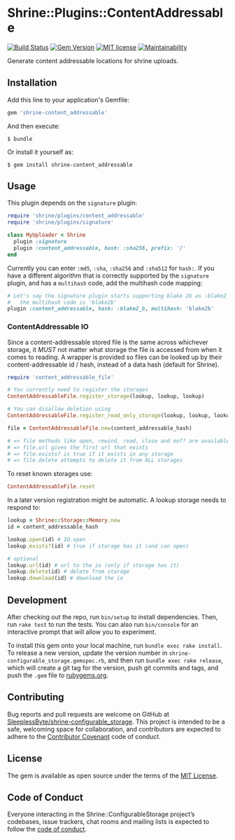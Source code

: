 # Shrine::Plugins::ContentAddressable
[![Build Status](https://travis-ci.com/SleeplessByte/shrine-content_addressable.svg?branch=master)](https://travis-ci.com/SleeplessByte/content_addressable)
[![Gem Version](https://badge.fury.io/rb/shrine-content_addressable.svg)](https://badge.fury.io/rb/shrine-content_addressable)
[![MIT license](http://img.shields.io/badge/license-MIT-brightgreen.svg)](http://opensource.org/licenses/MIT) 
[![Maintainability](https://api.codeclimate.com/v1/badges/b85f82e8889ad5546f82/maintainability)](https://codeclimate.com/github/SleeplessByte/resumable_job/maintainability)

Generate content addressable locations for shrine uploads.

## Installation

Add this line to your application's Gemfile:

```ruby
gem 'shrine-content_addressable'
```

And then execute:

    $ bundle

Or install it yourself as:

    $ gem install shrine-content_addressable

## Usage

This plugin depends on the `signature` plugin:

```Ruby
require 'shrine/plugins/content_addressable'
require 'shrine/plugins/signature'

class MyUploader < Shrine
  plugin :signature
  plugin :content_addressable, hash: :sha256, prefix: '/'
end
```

Currently you can enter `:md5`, `:sha`, `:sha256` and `:sha512` for `hash:`. If you have a different algorithm that is
correctly supported by the `signature` plugin, and has a `multihash` code, add the multihash code mapping:

```Ruby
# Let's say the signature plugin starts supporting blake 2b as :blake2_b,
#   the multihash code is 'blake2b'
plugin :content_addressable, hash: :blake2_b, multihash: 'blake2b'
```

### ContentAddressable IO
Since a content-addressable stored file is the same across whichever storage, it *MUST* not matter what storage the file
is accessed from when it comes to reading. A wrapper is provided so files can be looked up by their content-addressable
id / hash, instead of a data hash (default for Shrine).

```Ruby
require 'content_addressable_file'

# You currently need to register the storages
ContentAddressableFile.register_storage(lookup, lookup, lookup)

# You can disallow deletion using
ContentAddressableFile.register_read_only_storage(lookup, lookup, lookup) 

file = ContentAddressableFile.new(content_addressable_hash)

# => file methods like open, rewind, read, close and eof? are available
# => file.url gives the first url that exists
# => file.exists? is true if it exists in any storage
# => file.delete attempts to delete it from ALL storages 
```

To reset known storages use:
```Ruby
ContentAddressableFile.reset
```

In a later version registration might be automatic. A lookup storage needs to respond to:
```Ruby
lookup = Shrine::Storage::Memory.new
id = content_addressable_hash

lookup.open(id) # IO.open
lookup.exists?(id) # true if storage has it (and can open)

# optional
lookup.url(id) # url to the io (only if storage has it)
lookup.delete(id) # delete from storage
lookup.download(id) # download the io
```

## Development

After checking out the repo, run `bin/setup` to install dependencies. Then, run `rake test` to run the tests. You can
also run `bin/console` for an interactive prompt that will allow you to experiment.

To install this gem onto your local machine, run `bundle exec rake install`. To release a new version, update the
version number in `shrine-configurable_storage.gemspec.rb`, and then run `bundle exec rake release`, which will create
a git tag for the version, push git commits and tags, and push the `.gem` file to [rubygems.org](https://rubygems.org).

## Contributing

Bug reports and pull requests are welcome on GitHub at [SleeplessByte/shrine-configurable_storage](https://github.com/SleeplessByte/shrine-configurable_storage).
This project is intended to be a safe, welcoming space for collaboration, and contributors are expected to adhere to
the [Contributor Covenant](http://contributor-covenant.org) code of conduct.

## License

The gem is available as open source under the terms of the [MIT License](https://opensource.org/licenses/MIT).

## Code of Conduct

Everyone interacting in the Shrine::ConfigurableStorage project’s codebases, issue trackers, chat rooms and mailing
lists is expected to follow the [code of conduct](https://github.com/SleeplessByte/shrine-configurable_storage/blob/master/CODE_OF_CONDUCT.md).
